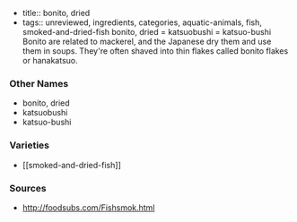 - title:: bonito, dried
- tags:: unreviewed, ingredients, categories, aquatic-animals, fish, smoked-and-dried-fish
bonito, dried = katsuobushi = katsuo-bushi Bonito are related to mackerel, and the Japanese dry them and use them in soups. They're often shaved into thin flakes called bonito flakes or hanakatsuo.

### Other Names

* bonito, dried
* katsuobushi
* katsuo-bushi

### Varieties

* [[smoked-and-dried-fish]]

### Sources
* http://foodsubs.com/Fishsmok.html
